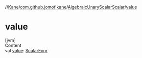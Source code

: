 //[Kane](../../index.md)/[com.github.jomof.kane](../index.md)/[AlgebraicUnaryScalarScalar](index.md)/[value](value.md)



# value  
[jvm]  
Content  
val [value](value.md): [ScalarExpr](../-scalar-expr/index.md)  



